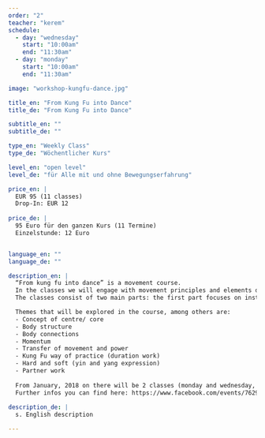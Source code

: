 ```yaml
---
order: "2"
teacher: "kerem"
schedule:
  - day: "wednesday"
    start: "10:00am"
    end: "11:30am"
  - day: "monday"
    start: "10:00am"
    end: "11:30am"

image: "workshop-kungfu-dance.jpg" 

title_en: "From Kung Fu into Dance"
title_de: "From Kung Fu into Dance"

subtitle_en: ""
subtitle_de: ""

type_en: "Weekly Class"
type_de: "Wöchentlicher Kurs"

level_en: "open level"
level_de: "für Alle mit und ohne Bewegungserfahrung"

price_en: |
  EUR 95 (11 classes)      
  Drop-In: EUR 12
  
price_de: |
  95 Euro für den ganzen Kurs (11 Termine)  
  Einzelstunde: 12 Euro


language_en: ""
language_de: ""

description_en: |
  “From kung fu into dance” is a movement course.   
  In the classes we will engage with movement principles and elements drawn from internal Chinese martial arts. These principles will be our tools for deepening our kinaesthetic body understanding, increasing movement possibilities and learning how this knowledge can lead us into creative movement and dance.
  The classes consist of two main parts: the first part focuses on instructed movements and exercises inspired by martial arts. The second part is taking these principles into guided improvisation, providing a platform for individual research and exploration.

  Themes that will be explored in the course, among others are:  
  - Concept of centre/ core   
  - Body structure   
  - Body connections    
  - Momentum  
  - Transfer of movement and power  
  - Kung Fu way of practice (duration work)  
  - Hard and soft (yin and yang expression)   
  - Partner work  
  
  From January, 2018 on there will be 2 classes (monday and wednesday, 10am)!  
  Further infos you can find here: https://www.facebook.com/events/762968143888366/
  
description_de: |
  s. English description

---
```


